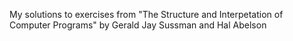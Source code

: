My solutions to exercises from "The Structure and Interpetation of Computer Programs" by Gerald Jay Sussman and Hal Abelson
